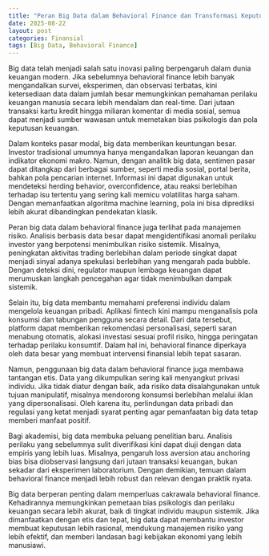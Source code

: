 ```yaml
---
title: "Peran Big Data dalam Behavioral Finance dan Transformasi Keputusan Keuangan"
date: 2025-08-22
layout: post
categories: Finansial
tags: [Big Data, Behavioral Finance]
---
```

Big data telah menjadi salah satu inovasi paling berpengaruh dalam dunia keuangan modern. Jika sebelumnya behavioral finance lebih banyak mengandalkan survei, eksperimen, dan observasi terbatas, kini ketersediaan data dalam jumlah besar memungkinkan pemahaman perilaku keuangan manusia secara lebih mendalam dan real-time. Dari jutaan transaksi kartu kredit hingga miliaran komentar di media sosial, semua dapat menjadi sumber wawasan untuk memetakan bias psikologis dan pola keputusan keuangan.

Dalam konteks pasar modal, big data memberikan keuntungan besar. Investor tradisional umumnya hanya mengandalkan laporan keuangan dan indikator ekonomi makro. Namun, dengan analitik big data, sentimen pasar dapat ditangkap dari berbagai sumber, seperti media sosial, portal berita, bahkan pola pencarian internet. Informasi ini dapat digunakan untuk mendeteksi herding behavior, overconfidence, atau reaksi berlebihan terhadap isu tertentu yang sering kali memicu volatilitas harga saham. Dengan memanfaatkan algoritma machine learning, pola ini bisa diprediksi lebih akurat dibandingkan pendekatan klasik.

Peran big data dalam behavioral finance juga terlihat pada manajemen risiko. Analisis berbasis data besar dapat mengidentifikasi anomali perilaku investor yang berpotensi menimbulkan risiko sistemik. Misalnya, peningkatan aktivitas trading berlebihan dalam periode singkat dapat menjadi sinyal adanya spekulasi berlebihan yang mengarah pada bubble. Dengan deteksi dini, regulator maupun lembaga keuangan dapat merumuskan langkah pencegahan agar tidak menimbulkan dampak sistemik.

Selain itu, big data membantu memahami preferensi individu dalam mengelola keuangan pribadi. Aplikasi fintech kini mampu menganalisis pola konsumsi dan tabungan pengguna secara detail. Dari data tersebut, platform dapat memberikan rekomendasi personalisasi, seperti saran menabung otomatis, alokasi investasi sesuai profil risiko, hingga peringatan terhadap perilaku konsumtif. Dalam hal ini, behavioral finance diperkaya oleh data besar yang membuat intervensi finansial lebih tepat sasaran.

Namun, penggunaan big data dalam behavioral finance juga membawa tantangan etis. Data yang dikumpulkan sering kali menyangkut privasi individu. Jika tidak diatur dengan baik, ada risiko data disalahgunakan untuk tujuan manipulatif, misalnya mendorong konsumsi berlebihan melalui iklan yang dipersonalisasi. Oleh karena itu, perlindungan data pribadi dan regulasi yang ketat menjadi syarat penting agar pemanfaatan big data tetap memberi manfaat positif.

Bagi akademisi, big data membuka peluang penelitian baru. Analisis perilaku yang sebelumnya sulit diverifikasi kini dapat diuji dengan data empiris yang lebih luas. Misalnya, pengaruh loss aversion atau anchoring bias bisa diobservasi langsung dari jutaan transaksi keuangan, bukan sekadar dari eksperimen laboratorium. Dengan demikian, temuan dalam behavioral finance menjadi lebih robust dan relevan dengan praktik nyata.

Big data berperan penting dalam memperluas cakrawala behavioral finance. Kehadirannya memungkinkan pemetaan bias psikologis dan perilaku keuangan secara lebih akurat, baik di tingkat individu maupun sistemik. Jika dimanfaatkan dengan etis dan tepat, big data dapat membantu investor membuat keputusan lebih rasional, mendukung manajemen risiko yang lebih efektif, dan memberi landasan bagi kebijakan ekonomi yang lebih manusiawi.

